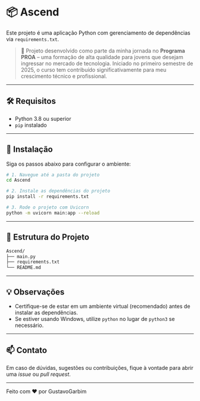 # 📦 Ascend

Este projeto é uma aplicação Python com gerenciamento de dependências via `requirements.txt`.

> 🚀 Projeto desenvolvido como parte da minha jornada no **Programa PROA** – uma formação de alta qualidade para jovens que desejam ingressar no mercado de tecnologia. Iniciado no primeiro semestre de 2025, o curso tem contribuído significativamente para meu crescimento técnico e profissional.

---

## 🛠️ Requisitos

- Python 3.8 ou superior  
- `pip` instalado

---

## 🚀 Instalação

Siga os passos abaixo para configurar o ambiente:

```bash
# 1. Navegue até a pasta do projeto
cd Ascend

# 2. Instale as dependências do projeto
pip install -r requirements.txt

# 3. Rode o projeto com Uvicorn
python -m uvicorn main:app --reload
```

---

## 📁 Estrutura do Projeto

```bash
Ascend/
├── main.py
├── requirements.txt
└── README.md
```

---

## 💡 Observações

- Certifique-se de estar em um ambiente virtual (recomendado) antes de instalar as dependências.
- Se estiver usando Windows, utilize `python` no lugar de `python3` se necessário.

---

## 📫 Contato

Em caso de dúvidas, sugestões ou contribuições, fique à vontade para abrir uma *issue* ou *pull request*.

---

Feito com ❤️ por GustavoGarbim
